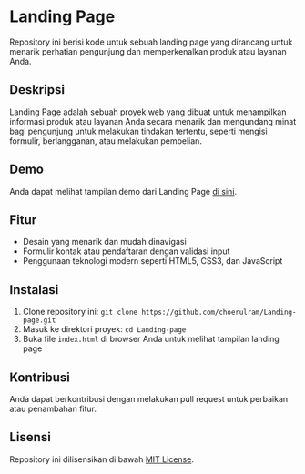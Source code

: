 # Landing Page

Repository ini berisi kode untuk sebuah landing page yang dirancang untuk menarik perhatian pengunjung dan memperkenalkan produk atau layanan Anda.

## Deskripsi
Landing Page adalah sebuah proyek web yang dibuat untuk menampilkan informasi produk atau layanan Anda secara menarik dan mengundang minat bagi pengunjung untuk melakukan tindakan tertentu, seperti mengisi formulir, berlangganan, atau melakukan pembelian.

## Demo
Anda dapat melihat tampilan demo dari Landing Page [di sini](https://choerulram.github.io/Landing-page/).

## Fitur
- Desain yang menarik dan mudah dinavigasi
- Formulir kontak atau pendaftaran dengan validasi input
- Penggunaan teknologi modern seperti HTML5, CSS3, dan JavaScript

## Instalasi
1. Clone repository ini: `git clone https://github.com/choerulram/Landing-page.git`
2. Masuk ke direktori proyek: `cd Landing-page`
3. Buka file `index.html` di browser Anda untuk melihat tampilan landing page

## Kontribusi
Anda dapat berkontribusi dengan melakukan pull request untuk perbaikan atau penambahan fitur.

## Lisensi
Repository ini dilisensikan di bawah [MIT License](LICENSE).